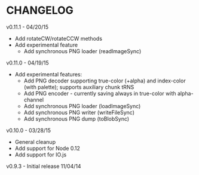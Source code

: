CHANGELOG
=========

v0.11.1 - 04/20/15
* Add rotateCW/rotateCCW methods
* Add experimental feature
  * Add synchronous PNG loader (readImageSync)

v0.11.0 - 04/19/15
* Add experimental features:
  * Add PNG decoder supporting true-color (+alpha) and index-color (with palette); supports auxiliary chunk tRNS
  * Add PNG encoder - currently saving always in true-color with alpha-channel
  * Add synchronous PNG loader (loadImageSync)
  * Add synchronous PNG writer (writeFileSync)
  * Add synchronous PNG dump (toBlobSync)

v0.10.0 - 03/28/15
* General cleanup
* Add support for Node 0.12
* Add support for IO.js

v0.9.3 - Initial release 11/04/14
